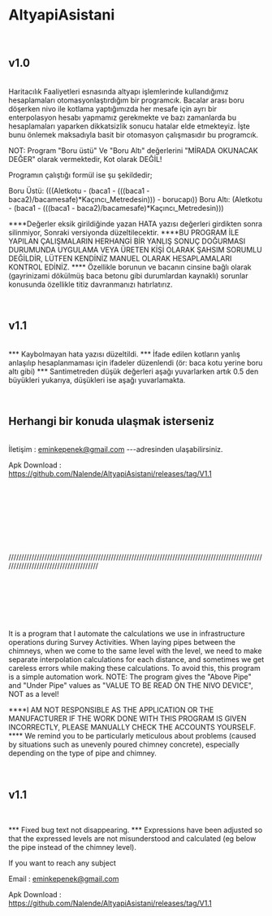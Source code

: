# AltyapiAsistani
<br><h2>v1.0</h2><br>
Haritacılık Faaliyetleri esnasında altyapı işlemlerinde kullandığımız hesaplamaları otomasyonlaştırdığım bir programcık. 
Bacalar arası boru döşerken nivo ile kotlama yaptığımızda her mesafe için ayrı bir enterpolasyon hesabı yapmamız gerekmekte 
ve bazı zamanlarda bu hesaplamaları yaparken dikkatsizlik sonucu hatalar elde etmekteyiz. İşte bunu önlemek maksadıyla basit bir otomasyon çalışmasıdır bu programcık.

NOT: Program "Boru üstü" Ve "Boru Altı" değerlerini "MİRADA OKUNACAK DEĞER" olarak vermektedir, Kot olarak DEĞİL!

Programın çalıştığı formül ise şu şekildedir;

Boru Üstü:   (((Aletkotu - (baca1 - (((baca1 - baca2)/bacamesafe)*Kaçıncı_Metredesin))) - borucapı))
Boru Altı:   (Aletkotu - (baca1 - (((baca1 - baca2)/bacamesafe)*Kaçıncı_Metredesin)))


****Değerler eksik girildiğinde yazan HATA yazısı değerleri girdikten sonra silinmiyor, Sonraki versiyonda düzeltilecektir.
****BU PROGRAM İLE YAPILAN ÇALIŞMALARIN HERHANGİ BİR YANLIŞ SONUÇ DOĞURMASI DURUMUNDA UYGULAMA VEYA ÜRETEN KİŞİ OLARAK ŞAHSIM SORUMLU DEĞİLDİR, 
LÜTFEN KENDİNİZ MANUEL OLARAK HESAPLAMALARI KONTROL EDİNİZ. 
**** Özellikle borunun ve bacanın cinsine bağlı olarak (gayrinizami dökülmüş baca betonu gibi durumlardan kaynaklı) sorunlar konusunda özellikle titiz davranmanızı hatırlatırız.

<br><h2>v1.1</h2><br>
*** Kaybolmayan hata yazısı düzeltildi.
*** İfade edilen kotların yanlış anlaşılıp hesaplanmaması için ifadeler düzenlendi (ör: baca kotu yerine boru altı gibi)
*** Santimetreden düşük değerleri aşağı yuvarlarken artık 0.5 den büyükleri yukarıya, düşükleri ise aşağı yuvarlamakta. 


<br><h2>Herhangi bir konuda ulaşmak isterseniz </h2><br>
İletişim : eminkepenek@gmail.com 
---adresinden ulaşabilirsiniz.  


Apk Download : https://github.com/Nalende/AltyapiAsistani/releases/tag/V1.1


<br><br><br><br><br><br><br>


//////////////////////////////////////////////////////////////////////////////////////////////////////////////////////////////////////
<br><br><br><br><br><br><br>

It is a program that I automate the calculations we use in infrastructure operations during Survey Activities. When laying pipes between the chimneys, when we come to the same level with the level, we need to make separate interpolation calculations for each distance, and sometimes we get careless errors while making these calculations. To avoid this, this program is a simple automation work.
NOTE: The program gives the "Above Pipe" and "Under Pipe" values as "​VALUE TO BE READ ON THE NIVO DEVICE​", NOT as a level!

 ****I AM NOT RESPONSIBLE AS THE APPLICATION OR THE MANUFACTURER IF THE WORK DONE WITH THIS PROGRAM IS GIVEN INCORRECTLY, PLEASE MANUALLY CHECK THE ACCOUNTS YOURSELF. **** We remind you to be particularly meticulous about problems (caused by situations such as unevenly poured chimney concrete), especially depending on the type of pipe and chimney.



<br><h2>v1.1</h2><br>

*** Fixed bug text not disappearing. *** Expressions have been adjusted so that the expressed levels are not misunderstood and calculated (eg below the pipe instead of the chimney level).


If you want to reach any subject

Email : eminkepenek@gmail.com

Apk Download : https://github.com/Nalende/AltyapiAsistani/releases/tag/V1.1
